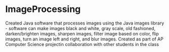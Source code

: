 # ImageProcessing

Created Java software that processes images using the Java images library - software can make images black and white, gray scale, old fashioned, darken/brighten  images, sharpen images, filter image based on color, flip images, turn an image left and right, and blur images.
Created as part of AP Computer Science projectin collaboration with other students in the class
